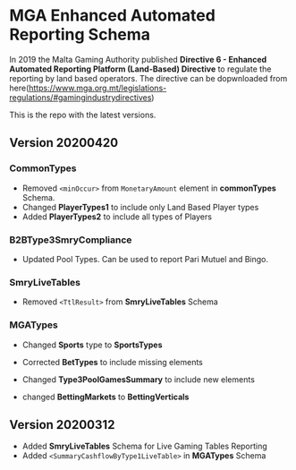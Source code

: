 # MGA Enhanced Automated Reporting Schema

In 2019 the Malta Gaming Authority published **Directive 6 - Enhanced Automated Reporting Platform (Land-Based) Directive** 
to regulate the reporting by land based operators. The directive can be dopwnloaded from here(https://www.mga.org.mt/legislations-regulations/#gamingindustrydirectives)

This is the repo with the latest versions.

## Version 20200420
### CommonTypes
* Removed `<minOccur>` from `MonetaryAmount` element in **commonTypes** Schema.
* Changed **PlayerTypes1** to include only Land Based Player types
* Added **PlayerTypes2** to include all types of Players

### B2BType3SmryCompliance
* Updated Pool Types. Can be used to report Pari Mutuel and Bingo.

### SmryLiveTables
* Removed `<TtlResult>` from **SmryLiveTables** Schema

### MGATypes
* Changed  **Sports** type to **SportsTypes**

* Corrected **BetTypes** to include missing elements
* Changed **Type3PoolGamesSummary** to include new elements
* changed **BettingMarkets** to **BettingVerticals**



## Version 20200312

* Added **SmryLiveTables** Schema for Live Gaming Tables Reporting
* Added `<SummaryCashflowByType1LiveTable>` in **MGATypes** Schema

